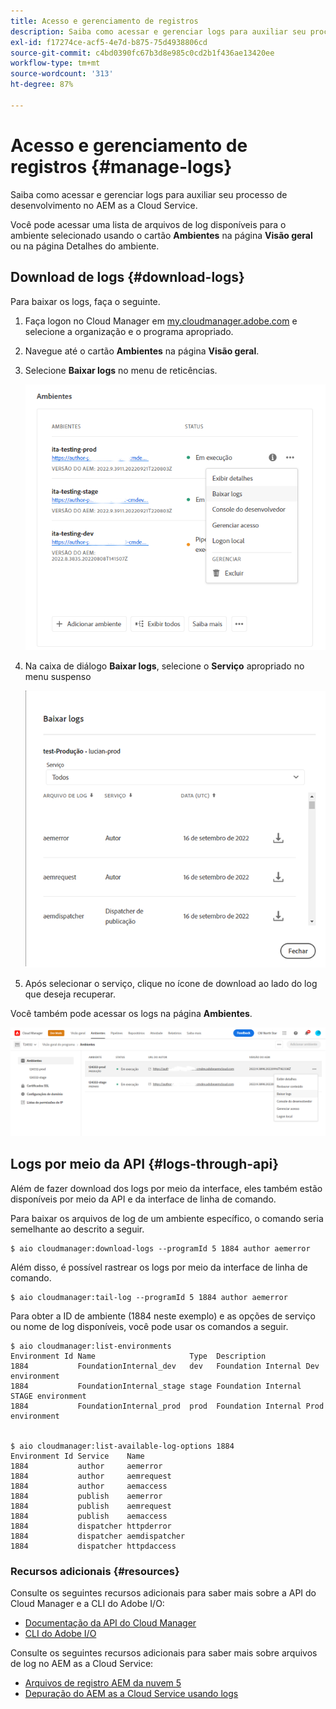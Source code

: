 ```yaml
---
title: Acesso e gerenciamento de registros
description: Saiba como acessar e gerenciar logs para auxiliar seu processo de desenvolvimento no AEM as a Cloud Service.
exl-id: f17274ce-acf5-4e7d-b875-75d4938806cd
source-git-commit: c4bd0390fc67b3d8e985c0cd2b1f436ae13420ee
workflow-type: tm+mt
source-wordcount: '313'
ht-degree: 87%

---
```



# Acesso e gerenciamento de registros {#manage-logs}

Saiba como acessar e gerenciar logs para auxiliar seu processo de desenvolvimento no AEM as a Cloud Service.

Você pode acessar uma lista de arquivos de log disponíveis para o ambiente selecionado usando o cartão **Ambientes** na página **Visão geral** ou na página Detalhes do ambiente.

## Download de logs {#download-logs}

Para baixar os logs, faça o seguinte.

1. Faça logon no Cloud Manager em [my.cloudmanager.adobe.com](https://my.cloudmanager.adobe.com/) e selecione a organização e o programa apropriado.

1. Navegue até o cartão **Ambientes** na página **Visão geral**.

1. Selecione **Baixar logs** no menu de reticências.

   ![Item de menu Baixar logs](assets/download-logs1.png)

1. Na caixa de diálogo **Baixar logs**, selecione o **Serviço** apropriado no menu suspenso

   ![Caixa de diálogo Baixar logs](assets/download-preview.png)

1. Após selecionar o serviço, clique no ícone de download ao lado do log que deseja recuperar.

Você também pode acessar os logs na página **Ambientes**.

![Logs na tela Ambientes](assets/download-logs.png)

## Logs por meio da API {#logs-through-api}

Além de fazer download dos logs por meio da interface, eles também estão disponíveis por meio da API e da interface de linha de comando.

Para baixar os arquivos de log de um ambiente específico, o comando seria semelhante ao descrito a seguir.

```shell
$ aio cloudmanager:download-logs --programId 5 1884 author aemerror
```

Além disso, é possível rastrear os logs por meio da interface de linha de comando.

```shell
$ aio cloudmanager:tail-log --programId 5 1884 author aemerror
```

Para obter a ID de ambiente (1884 neste exemplo) e as opções de serviço ou nome de log disponíveis, você pode usar os comandos a seguir.

```shell
$ aio cloudmanager:list-environments
Environment Id Name                     Type  Description                          
1884           FoundationInternal_dev   dev   Foundation Internal Dev environment  
1884           FoundationInternal_stage stage Foundation Internal STAGE environment
1884           FoundationInternal_prod  prod  Foundation Internal Prod environment
 
 
$ aio cloudmanager:list-available-log-options 1884
Environment Id Service    Name         
1884           author     aemerror     
1884           author     aemrequest   
1884           author     aemaccess    
1884           publish    aemerror     
1884           publish    aemrequest   
1884           publish    aemaccess    
1884           dispatcher httpderror   
1884           dispatcher aemdispatcher
1884           dispatcher httpdaccess
```

### Recursos adicionais {#resources}

Consulte os seguintes recursos adicionais para saber mais sobre a API do Cloud Manager e a CLI do Adobe I/O:

* [Documentação da API do Cloud Manager](https://developer.adobe.com/experience-cloud/cloud-manager)
* [CLI do Adobe I/O](https://github.com/adobe/aio-cli-plugin-cloudmanager)

Consulte os seguintes recursos adicionais para saber mais sobre arquivos de log no AEM as a Cloud Service:

* [Arquivos de registro AEM da nuvem 5](https://experienceleague.adobe.com/docs/experience-manager-learn/cloud-service/expert-resources/cloud-5/cloud5-aem-log-files.html)
* [Depuração do AEM as a Cloud Service usando logs](https://experienceleague.adobe.com/docs/experience-manager-learn/cloud-service/debugging/debugging-aem-as-a-cloud-service/logs.html?lang=pt-BR)
